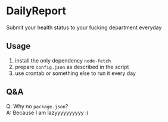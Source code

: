 # DailyReport
Submit your health status to your fucking department everyday

## Usage

1. install the only dependency `node-fetch`
2. prepare `config.json` as described in the script
3. use crontab or something else to run it every day

## Q&A

Q: Why no `package.json`?  
A: Because I am lazyyyyyyyyyy :(
